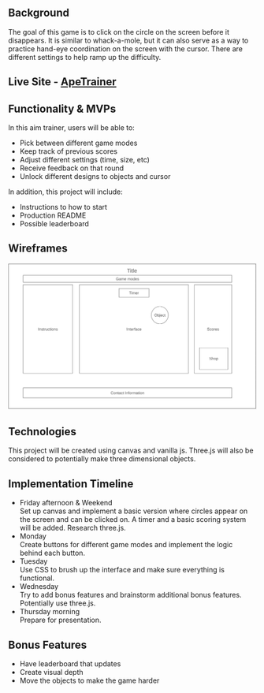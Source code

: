 ## Background
The goal of this game is to click on the circle on the screen before it 
disappears. It is similar to whack-a-mole, but it can also serve as a way 
to practice hand-eye coordination on the screen with the cursor. There are 
different settings to help ramp up the difficulty.

## Live Site - [ApeTrainer](https://james625.github.io/ApeTrainer/)

## Functionality & MVPs
In this aim trainer, users will be able to:

* Pick between different game modes
* Keep track of previous scores
* Adjust different settings (time, size, etc)
* Receive feedback on that round
* Unlock different designs to objects and cursor

In addition, this project will include:

* Instructions to how to start
* Production README
* Possible leaderboard

## Wireframes
![wireframe](./wireframe.png)

## Technologies
This project will be created using canvas and vanilla js. Three.js will also 
be considered to potentially make three dimensional objects.

## Implementation Timeline
* Friday afternoon & Weekend\
    Set up canvas and implement a basic version where circles appear on the
    screen and can be clicked on. A timer and a basic scoring system will
    be added. Research three.js.
* Monday\
    Create buttons for different game modes and implement the logic behind 
    each button.
* Tuesday\
    Use CSS to brush up the interface and make sure everything is functional.
* Wednesday\
    Try to add bonus features and brainstorm additional bonus features. 
    Potentially use three.js.
* Thursday morning\
    Prepare for presentation.

## Bonus Features
* Have leaderboard that updates
* Create visual depth
* Move the objects to make the game harder
